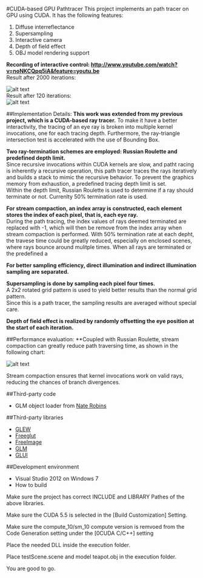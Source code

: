 #CUDA-based GPU Pathtracer
This project implements an path tracer on GPU using CUDA.
It has the following features:
 1. Diffuse interreflectance
 2. Supersampling
 3. Interactive camera
 4. Depth of field effect
 5. OBJ model rendering support  

**Recording of interactive control: http://www.youtube.com/watch?v=noNKCQpq5iA&feature=youtu.be**  
Result after 2000 iterations:  

![alt text](https://raw.github.com/otaku690/Project2-Pathtracer/master/screenshot4.png "Result after 2000 iterations")  
Result after 120 iterations:  
![alt text](https://raw.github.com/otaku690/Project2-Pathtracer/master/screenshot6_120iteration.png "Result after 120 iterations")

##Implementation Details:
 **This work was extended from my previous project, which is a CUDA-based ray tracer.** 
 To make it have a better interactivity, the tracing of an eye ray is broken into 
 multiple kernel invocations, one for each tracing depth.
 Furthermore, the ray-triangle intersection test is accelerated with the use of Bounding Box.
 
 **Two ray-termination schemes are employed: Russian Roulette and predefined depth limit.**  
 Since recursive invocations within CUDA kernels are slow, and patht racing is inherently a recursive operation, this path tracer traces the rays iteratively and builds a stack to mimic the recursive behavior.
 To prevent the graphics memory from exhaustion, a predefined tracing depth limit is set.  
 Within the depth limit, Russian Roulette is used to determine if a ray should terminate or not. Currenlty 50% termination rate is used.
 
 **For stream compaction, an index array is constructed, each element stores the index of each pixel, that is, each eye ray.**  
  During the path tracing, the index values of rays deemed terminated are replaced with -1, which will then be remove from the index array when stream compaction is performed. With 50% termination rate at each depht,
  the travese time could be greatly reduced, especially on enclosed scenes, where rays bounce around mulitple times. When all rays are terminated or the predefined a 
  
 **For better sampling efficiency, direct illumination and indirect illumination sampling are separated.**
 
 **Supersampling is done by sampling each pixel four times.**  
  A 2x2 rotated grid pattern is used to yield better results than the normal grid pattern.  
  Since this is a path tracer, the sampling results are averaged without special care.
 
 **Depth of field effect is realized by randomly offsetting the eye position at the start of each iteration.**
 
##Performance evaluation:
  **Coupled with Russian Roulette, stream compaction can greatly reduce path traversing time, as shown in the following chart:  
  
 ![alt text](https://raw.github.com/otaku690/Project2-Pathtracer/master/screenshot6.png "chart")  
 
Stream compaction ensures that kernel invocations work on valid rays, reducing the chances of branch divergences.

##Third-party code
 * GLM object loader from [Nate Robins](https://user.xmission.com/~nate/tutors.html)

##Third-party libraries
  * [GLEW](http://glew.sourceforge.net/)
  * [Freeglut](http://freeglut.sourceforge.net/)
  * [FreeImage](http://freeimage.sourceforge.net/)
  * [GLM](http://glm.g-truc.net/0.9.4/index.html)  
  * [GLUI](http://glui.sourceforge.net/)
  
##Development environment
* Visual Studio 2012 on Windows 7
* How to build  

 Make sure the project has correct INCLUDE and LIBRARY Pathes of the above libraries.  

 Make sure the CUDA 5.5 is selected in the [Build Customization] Setting.  

 Make sure the compute_10/sm_10 compute version is remvoed from the Code Generation setting under the [0CUDA C/C++] setting  

 Place the needed DLL inside the execution folder.  

 Place testScene.scene and model teapot.obj in the execution folder.  
 
 You are good to go.
  